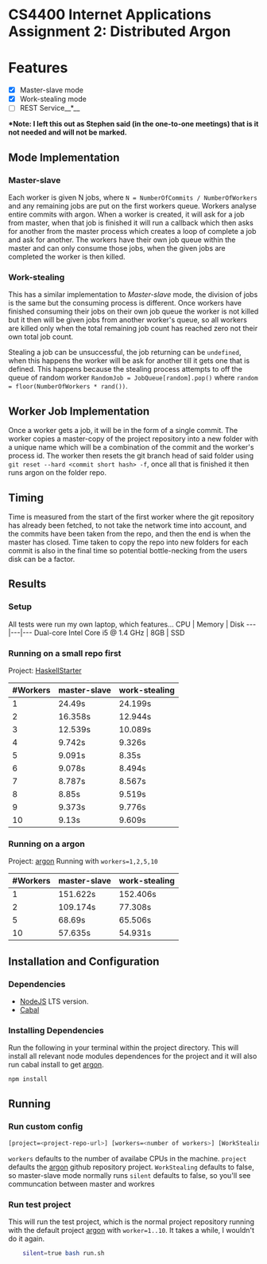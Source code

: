 # CS4400 Internet Applications Assignment 2: Distributed Argon

# Features
- [x] Master-slave mode
- [x] Work-stealing mode
- [ ] REST Service__*__

__\*Note: I left this out as Stephen said (in the one-to-one meetings) that is it not needed and will not be marked.__

## Mode Implementation
### Master-slave
Each worker is given N jobs,  where `N = NumberOfCommits / NumberOfWorkers` and any remaining jobs are put on the first workers queue. Workers analyse entire commits with argon. When a worker is created, it will ask for a job from master, when that job is finished it will run a callback which then asks for another from the master process which creates a loop of complete a job and ask for another. The workers have their own job queue within the master and can only consume those jobs, when the given jobs are completed the worker is then killed.

### Work-stealing
This has a similar implementation to _Master-slave_ mode, the division of jobs is the same but the consuming process is different. Once workers have finished consuming their jobs on their own job queue the worker is not killed but it then will be given jobs from another worker's queue, so all workers are killed only when the total remaining job count has reached zero not their own total job count. 

Stealing a job can be unsuccessful, the job returning can be `undefined`, when this happens the worker will be ask for another till it gets one that is defined. This happens because the stealing process attempts to off the queue of random worker `RandomJob = JobQueue[random].pop()` where `random = floor(NumberOfWorkers * rand())`.

## Worker Job Implementation
Once a worker gets a job, it will be in the form of a single commit. The worker copies a master-copy of the project repository into a new folder with a unique name which will be a combination of the commit and the worker's process id. The worker then resets the git branch head of said folder using `git reset --hard <commit short hash> -f`, once all that is finished it then runs argon on the folder repo.

## Timing 
Time is measured from the start of the first worker where the git repository has already been fetched, to not take the network time into account, and the commits have been taken from the repo, and then the end is when the master has closed. Time taken to copy the repo into new folders for each commit is also in the final time so potential bottle-necking from the users disk can be a factor. 

## Results

### Setup
All tests were run my own laptop, which features...
CPU | Memory | Disk
---|---|---
Dual-core Intel Core i5 @ 1.4 GHz | 8GB | SSD

### Running on a small repo first
Project: [HaskellStarter](https://github.com/joshcough/HaskellStarter)

#Workers | master-slave | work-stealing
---|----|----
1 | 24.49s | 24.199s
2 | 16.358s | 12.944s
3 | 12.539s | 10.089s
4 | 9.742s | 9.326s
5 | 9.091s | 8.35s
6 | 9.078s | 8.494s
7 | 8.787s | 8.567s
8 | 8.85s | 9.519s
9 | 9.373s | 9.776s
10 | 9.13s | 9.609s

### Running on a argon
Project: [argon](https://github.com/rubik/argon)
Running with `workers=1,2,5,10`

#Workers | master-slave | work-stealing
---|----|----
1 | 151.622s | 152.406s
2 | 109.174s | 77.308s
5 | 68.69s | 65.506s
10 | 57.635s | 54.931s

## Installation and Configuration
### Dependencies
* [NodeJS](https://nodejs.org/en/download/) LTS version.
* [Cabal](https://www.haskell.org/cabal/download.html) 

### Installing Dependencies
Run the following in your terminal within the project directory. This will install all relevant node modules dependences for the project and it will also run cabal install to get [argon](https://github.com/rubik/argon).
```bash
npm install
```

## Running
### Run custom config
```bash
[project=<project-repo-url>] [workers=<number of workers>] [WorkStealing=<true|false>] [silent=<true|false>] npm start
````
`workers` defaults to the number of availabe CPUs in the machine.
`project` defaults the [argon](https://github.com/rubik/argon) github repository project.
`WorkStealing` defaults to false, so master-slave mode normally runs
`silent` defaults to false, so you'll see communcation between master and workres

### Run test project
This will run the test project, which is the normal project repository running with the default project [argon](https://github.com/rubik/argon) with `worker=1..10`. It takes a while, I wouldn't do it again.
```bash
    silent=true bash run.sh
````

